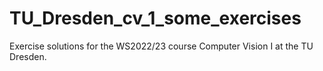 # TU_Dresden_cv_1_some_exercises

Exercise solutions for the WS2022/23 course Computer Vision I at the TU Dresden.
